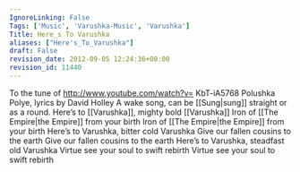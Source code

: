 ```yaml
---
IgnoreLinking: False
Tags: ['Music', 'Varushka-Music', 'Varushka']
Title: Here_s To Varushka
aliases: ["Here's_To_Varushka"]
draft: False
revision_date: 2012-09-05 12:24:36+00:00
revision_id: 11440
---
```


To the tune of http://www.youtube.com/watch?v= KbT-iA5768 Polushka Polye, lyrics by David Holley 
A wake song, can be [[Sung|sung]] straight or as a round.
Here’s to [[Varushka]], mighty bold [[Varushka]]
Iron of [[The Empire|the Empire]] from your birth
Iron of [[The Empire|the Empire]] from your birth
Here’s to Varushka, bitter cold Varushka
Give our fallen cousins to the earth
Give our fallen cousins to the earth
Here’s to Varushka, steadfast old Varushka
Virtue see your soul to swift rebirth
Virtue see your soul to swift rebirth